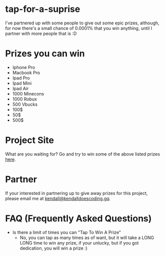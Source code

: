 # tap-for-a-suprise

I've partnered up with some people to give out some epic prizes, although, for now there's a small chance of 0.0001% that you win anything, until I partner with more people that is :D

# Prizes you can win

- Iphone Pro
- Macbook Pro
- Ipad Pro
- Ipad Mini
- Ipad Air
- 1000 Minecons
- 1000 Robux
- 500 Vbucks
- 100$
- 50$
- 500$

# Project Site

What are you waiting for? Go and try to win some of the above listed prizes [here](https://tap-for-a-suprise.kendalldoescoding.gq).

# Partner

If your interested in partnering up to give away prizes for this project, please email me at kendall@kendalldoescoding.gq.

# FAQ (Frequently Asked Questions)

- Is there a limit of times you can "Tap To Win A Prize"
  - No, you can tap as many times as of want, but it will take a LONG LONG time to win any prize, if your unlucky, but if you got dedication, you will win a prize :)
